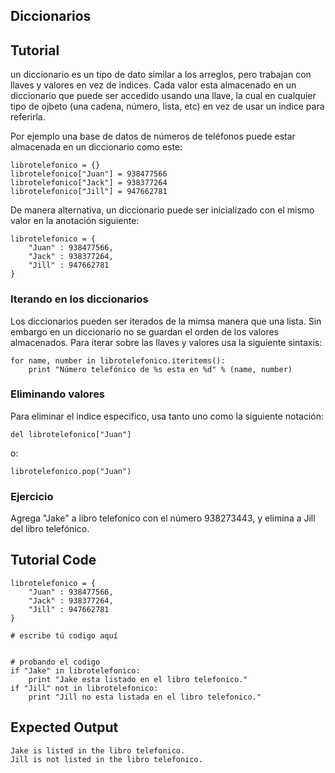 Diccionarios
------------

Tutorial
--------

un diccionario es un tipo de dato similar a los arreglos, pero trabajan con llaves y valores en vez de indices. Cada valor esta almacenado en un diccionario que puede ser accedido usando una llave, la cual en cualquier tipo de ojbeto (una cadena, número, lista, etc) en vez de usar un indice para referirla.

Por ejemplo una base de datos de números de teléfonos puede estar almacenada en un diccionario como este:

	librotelefonico = {}
	librotelefonico["Juan"] = 938477566
	librotelefonico["Jack"] = 938377264
	librotelefonico["Jill"] = 947662781

De manera alternativa, un diccionario puede ser inicializado con el mismo valor en la anotación siguiente:

	librotelefonico = {
	    "Juan" : 938477566,
	    "Jack" : 938377264,
	    "Jill" : 947662781
	}

### Iterando en los diccionarios

Los diccionarios pueden ser iterados de la mimsa manera que una lista. Sin embargo en un diccionario no se guardan el orden de los valores almacenados. Para iterar sobre las llaves y valores usa la siguiente sintaxis:

	for name, number in librotelefonico.iteritems():
	    print "Número telefónico de %s esta en %d" % (name, number)

### Eliminando valores

Para eliminar el indice especifico, usa tanto uno como la siguiente notación:

	del librotelefonico["Juan"]

o:

	librotelefonico.pop("Juan")

### Ejercicio

Agrega "Jake" a libro telefonico con el número 938273443, y elimina a Jill del libro telefónico.

Tutorial Code
-------------

	librotelefonico = {
	    "Juan" : 938477566,
	    "Jack" : 938377264,
	    "Jill" : 947662781
	}
	
	# escribe tú codigo aquí
	
	
	# probando el codigo
	if "Jake" in librotelefonico:
	    print "Jake esta listado en el libro telefonico."
	if "Jill" not in librotelefonico:
	    print "Jill no esta listada en el libro telefonico."

Expected Output
---------------

	Jake is listed in the libro telefonico.
	Jill is not listed in the libro telefonico.